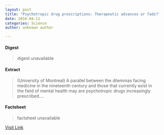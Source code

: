 ```yaml
---
layout: post
title: "Psychotropic drug prescriptions: Therapeutic advances or fads?"
date: 2016-04-11
categories: Science
author: unknown author

---
```



#### Digest
>digest unavailable

#### Extract
>(University of Montreal) A parallel between the dilemmas facing medicine in the nineteenth century and those that currently exist in the field of mental health may are psychotropic drugs increasingly prescribed....

#### Factsheet
>factsheet unavailable

[Visit Link](http://www.eurekalert.org/pub_releases/2014-11/uom-pdp111114.php)


